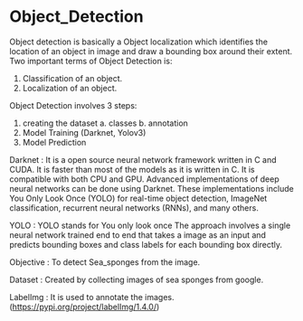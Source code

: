 # Object_Detection

Object detection is basically a Object localization which identifies the location of an object in image and draw a bounding box around their extent.
Two important terms of Object Detection is:
  1. Classification of an object.
  2. Localization of an object.


Object Detection involves 3 steps:
  1. creating the dataset
        a. classes
        b. annotation
  2. Model Training (Darknet, Yolov3)
  3. Model Prediction
 


Darknet : It is a open source neural network framework written in C and CUDA. It is faster than most of the models as it is written in C.
It is compatible with both CPU and GPU.
Advanced implementations of deep neural networks can be done using Darknet. These implementations include You Only Look Once (YOLO) for real-time object detection, ImageNet classification, recurrent neural networks (RNNs), and many others.


YOLO : YOLO stands for You only look once
The approach involves a single neural network trained end to end that takes a image as an input and predicts bounding boxes and class labels for each bounding box directly.


Objective : To detect Sea_sponges from the image.

Dataset : Created by collecting images of sea sponges from google.

LabelImg : It is used to annotate the images. (https://pypi.org/project/labelImg/1.4.0/)


